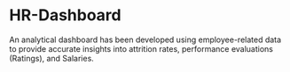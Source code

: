 # HR-Dashboard
An analytical dashboard has been developed using employee-related data to provide accurate insights into attrition rates, performance evaluations (Ratings), and Salaries.
